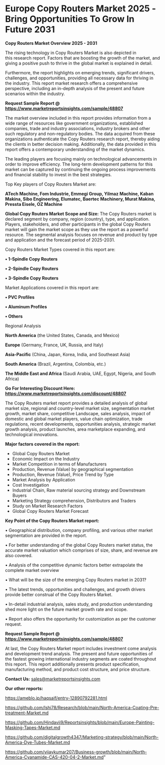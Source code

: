 # Europe Copy Routers Market 2025 -Bring Opportunities To Grow In Future 2031

<Strong> Copy Routers Market Overview 2025 - 2031</strong>

The rising technology in Copy Routers Market is also depicted in this research report. Factors that are boosting the growth of the market, and giving a positive push to thrive in the global market is explained in detail.

Furthermore, the report highlights on emerging trends, significant drivers, challenges, and opportunities, providing all necessary data for thriving in the industry. This report market research offers a comprehensive perspective, including an in-depth analysis of the present and future scenarios within the industry.

<strong>Request Sample Report @ <a href=https://www.marketreportsinsights.com/sample/48807>https://www.marketreportsinsights.com/sample/48807</a></strong>

The market overview included in this report provides information from a wide range of resources like government organizations, established companies, trade and industry associations, industry brokers and other such regulatory and non-regulatory bodies. The data acquired from these organizations authenticate the Copy Routers research report, thereby aiding the clients in better decision making. Additionally, the data provided in this report offers a contemporary understanding of the market dynamics.

The leading players are focusing mainly on technological advancements in order to improve efficiency. The long-term development patterns for this market can be captured by continuing the ongoing process improvements and financial stability to invest in the best strategies.

Top Key players of Copy Routers Market are:

<strong>ATech Machine, Fom Industrie, Emmegi Group, Yilmaz Machine, Kaban Makina, Sibo Engineering, Elumatec, Baertec Machinery, Murat Makina, Pressta Eisele, OZ Machine</strong>

<strong><b>Global Copy Routers Market Scope and Size:</b></strong>
The Copy Routers market is declared segment by company, region (country), type, and application. Players, stakeholders, and other participants in the global Copy Routers market will gain the market scope as they use the report as a powerful resource. The segmental analysis focuses on revenue and product by type and application and the forecast period of 2025-2031.

Copy Routers Market Types covered in this report are:

<strong>•  1-Spindle Copy Routers

•  2-Spindle Copy Routers

•  3-Spindle Copy Routers</strong>

Market Applications covered in this report are:

<strong>•  PVC Profiles

•  Aluminum Profiles

•  Others</strong> 

Regional Analysis

<strong>North America</strong> (the United States, Canada, and Mexico)

<strong>Europe</strong> (Germany, France, UK, Russia, and Italy)

<strong>Asia-Pacific</strong> (China, Japan, Korea, India, and Southeast Asia)

<strong>South America</strong> (Brazil, Argentina, Colombia, etc.)

<strong>The Middle East and Africa</strong> (Saudi Arabia, UAE, Egypt, Nigeria, and South Africa)

<strong>Go For Interesting Discount Here: <a href=https://www.marketreportsinsights.com/discount/48807>https://www.marketreportsinsights.com/discount/48807</a></strong>

The Copy Routers market report provides a detailed analysis of global market size, regional and country-level market size, segmentation market growth, market share, competitive Landscape, sales analysis, impact of domestic and global market players, value chain optimization, trade regulations, recent developments, opportunities analysis, strategic market growth analysis, product launches, area marketplace expanding, and technological innovations.

<strong><b>Major factors covered in the report:</b></strong>
<ul>
  <li>Global Copy Routers Market </li>
  <li>Economic Impact on the Industry</li>
  <li>Market Competition in terms of Manufacturers</li>
  <li>Production, Revenue (Value) by geographical segmentation</li>
  <li>Production, Revenue (Value), Price Trend by Type</li>
  <li>Market Analysis by Application</li>
  <li>Cost Investigation</li>
  <li>Industrial Chain, Raw material sourcing strategy and Downstream Buyers</li>
  <li>Marketing Strategy comprehension, Distributors and Traders</li>
  <li>Study on Market Research Factors</li>
  <li>Global Copy Routers Market Forecast</li>
</ul>

<strong><b>Key Point of the Copy Routers Market report:</b></strong>

• Geographical distribution, company profiling, and various other market segmentation are provided in the report.

• For better understanding of the global Copy Routers market status, the accurate market valuation which comprises of size, share, and revenue are also covered.

• Analysis of the competitive dynamic factors better extrapolate the complete market overview

• What will be the size of the emerging Copy Routers market in 2031?

• The latest trends, opportunities and challenges, and growth drivers provide better construal of the Copy Routers Market.

• In-detail industrial analysis, sales study, and production understanding shed more light on the future market growth rate and scope.

• Report also offers the opportunity for customization as per the customer request.

<strong>Request Sample Report @ <a href=https://www.marketreportsinsights.com/sample/48807>https://www.marketreportsinsights.com/sample/48807</a></strong>

At last, the Copy Routers Market report includes investment come analysis and development trend analysis. The present and future opportunities of the fastest growing international industry segments are coated throughout this report. This report additionally presents product specification, manufacturing method, and product cost structure, and price structure.

<strong>Contact Us:</strong>
sales@marketreportsinsights.com

<strong>Our other reports:</strong>

<a href=https://ameblo.jp/haqsaif/entry-12890792281.html>https://ameblo.jp/haqsaif/entry-12890792281.html</a>

<a href=https://github.com/Ishi78/Research/blob/main/North-America-Coating-Pre-treatment-Market.md>https://github.com/Ishi78/Research/blob/main/North-America-Coating-Pre-treatment-Market.md</a>

<a href=https://github.com/Hindavii9/Reportsinsights/blob/main/Europe-Painting-Masking-Tapes-Market.md>https://github.com/Hindavii9/Reportsinsights/blob/main/Europe-Painting-Masking-Tapes-Market.md</a>

<a href=https://github.com/digitalgrowth4347/Marketing-strategy/blob/main/North-America-Dye-Tubes-Market.md>https://github.com/digitalgrowth4347/Marketing-strategy/blob/main/North-America-Dye-Tubes-Market.md</a>

<a href=https://github.com/vijaykumar207/Business-growth/blob/main/North-America-Cyanamide-CAS-420-04-2-Market.md>https://github.com/vijaykumar207/Business-growth/blob/main/North-America-Cyanamide-CAS-420-04-2-Market.md</a>"
